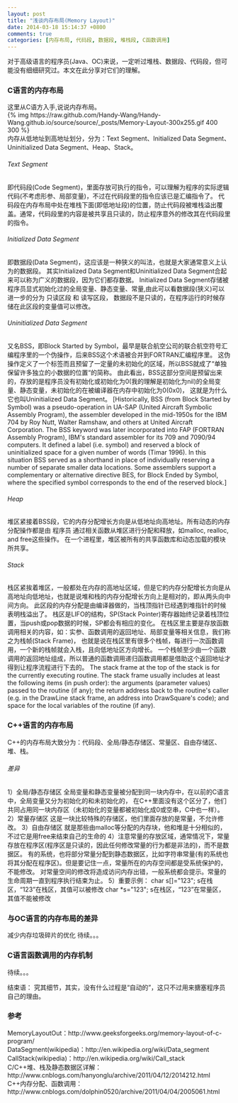 ```yaml
---
layout: post
title: "浅谈内存布局(Memory Layout)"
date: 2014-03-18 15:14:37 +0800
comments: true
categories: [内存布局, 代码段, 数据段, 堆栈段, C函数调用]
---
```


对于高级语言的程序员(Java、OC)来说，一定听过堆栈、数据段、代码段，但可能没有细细研究过。本文在此分享对它们的理解。
<!--more-->
<h3>C语言的内存布局</h3>
   这里从C语方入手,说说内存布局。<br/>
{% img https://raw.github.com/Handy-Wang/Handy-Wang.github.io/source/source/_posts/Memory-Layout-300x255.gif 400 300 %}<br/>
   内存从低地址到高地址划分，分为：Text Segment、Initialized Data Segment、Uninitialized Data Segment、Heap、Stack。<br/>
   
<h6>Text Segment</h6>
	即代码段(Code Segment)，里面存放可执行的指令，可以理解为程序的实际逻辑代码(不考虑形参、局部变量)，不过在代码段里的指令应该已是汇编指令了。
	代码段在内存布局中处在堆栈下面(即低地址段)的位置，防止代码段被堆栈溢出覆盖。通常，代码段里的内容是被共享且只读的，防止程序意外的修改其在代码段里的指令。

<h6>Initialized Data Segment</h6>
	即数据段(Data Segment)，这应该是一种狭义的叫法，也就是大家通常意义上认为的数据段。
	其实Initialized Data Segment和Uninitialized Data Segment合起来可以称为广义的数据段，因为它们都存数据。
	Initialized Data Segment存储被程序员显式初始化过的全局变量、静态变量、常量,由此可以看数据段(狭义)可以进一步的分为 只读区段 和 读写区段，
	数据段不是只读的，在程序运行的时候存储在此区段的变量值可以修改。

<h6>Uninitialized Data Segment</h6>
	又名BSS，即Block Started by Symbol，最早是联合航空公司的联合航空符号汇编程序里的一个伪操作，后来BSS这个术语被合并到FORTRAN汇编程序里。
	这伪操作定义了一个标签而且预留了一定量的未初始化的区域，所以BSS就成了“单独保留许多独立的小数据的位置“的简称。
	由此看出，BSS这部分空间是预留出来的，存放的是程序员没有初始化或初始化为0(我的理解是初始化为nil)的全局变量、静态变量，未初始化的在被编译器在内存中初始化为0(0x0)，
	这就是为什么它也叫Uninitialized Data Segment。
	[Historically, BSS (from Block Started by Symbol) was a pseudo-operation in UA-SAP (United Aircraft Symbolic Assembly Program), 
	the assembler developed in the mid-1950s for the IBM 704 by Roy Nutt, Walter Ramshaw, and others at United Aircraft Corporation.
	The BSS keyword was later incorporated into FAP (FORTRAN Assembly Program), IBM's standard assembler for its 709 and 7090/94 computers. 
	It defined a label (i.e. symbol) and reserved a block of uninitialized space for a given number of words (Timar 1996). 
	In this situation BSS served as a shorthand in place of individually reserving a number of separate smaller data locations. 
	Some assemblers support a complementary or alternative directive BES, for Block Ended by Symbol, 
	where the specified symbol corresponds to the end of the reserved block.]

<h6>Heap</h6>
	堆区紧接着BSS段，它的内存分配增长方向是从低地址向高地址。所有动态的内存分配操作都是由 程序员 通过相关函数从堆区进行分配和释放，如malloc, realloc, and free这些操作。
	在一个进程里，堆区被所有的共享函数库和动态加载的模块所共享。

<h6>Stack</h6>
	栈区紧挨着堆区，一般都处在内存的高地址区域，但是它的内存分配增长方向是从高地址向低地址，也就是说堆和栈的内存分配增长方向上是相对的，即从两头向中间方向。
	此区段的内存分配是由编译器做的，当栈顶指针已经遇到堆指针的时候表明栈溢出了。
	栈区是LIFO的结构，SP(Stack Pointer)寄存器始终记录着栈顶位置，当push或pop数据的时候，SP都会有相应的变化。
	在栈区里主要是存放函数调用相关的内容，如：实参、函数调用的返回地址、局部变量等相关信息，我们称之为栈帧(Stack Frame)，
	也就是说在栈区里有很多个栈帧，每进行一次函数调用，一个新的栈帧就会入栈，且向低地址区方向增长。
	一个栈帧至少由一个函数调用的返回地址组成，所以普通的函数调用递归函数调用都是借助这个返回地址才得到让程序流程进行下去的。
	The stack frame at the top of the stack is for the currently executing routine. The stack frame usually includes at least the following items (in push order):
	the arguments (parameter values) passed to the routine (if any);
	the return address back to the routine's caller (e.g. in the DrawLine stack frame, an address into DrawSquare's code); and
	space for the local variables of the routine (if any).

<h3>C++语言的内存布局</h3>
C++的内存布局大致分为：代码段、全局/静态存储区、常量区、自由存储区、堆、栈。	
<h6>差异</h6>
	1）全局/静态存储区
		全局变量和静态变量被分配到同一块内存中，在以前的C语言中，全局变量又分为初始化的和未初始化的，
		在C++里面没有这个区分了，他们共同占用同一块内存区（未初始化的变量都被初始化成0或空串，C中也一样）。
	2）常量存储区
		这是一块比较特殊的存储区，他们里面存放的是常量，不允许修改。
	3）自由存储区
		就是那些由malloc等分配的内存块，他和堆是十分相似的，不过它是用free来结束自己的生命的
	4）注意常量的存放区域，通常情况下，常量存放在程序区(程序区是只读的，因此任何修改常量的行为都是非法的)，而不是数据区。
	有的系统，也将部分常量分配到静态数据区，比如字符串常量(有的系统也将其分配在程序区)。但是要记住一点，常量所在的内存空间都是受系统保护的，不能修改。
	对常量空间的修改将造成访问内存出错，一般系统都会提示。常量的生命周期一直到程序执行结束为止。
	5）重要示例：
		char s[]="123";    s在栈区，“123”在栈区，其值可以被修改
		char *s="123";     s在栈区，“123”在常量区，其值不能被修改

<h3>与OC语言的内存布局的差异</h3>
	减少内存垃圾碎片的优化
待续。。。

<h3>C语言函数调用的内存机制</h3>
待续。。。

结束语：
究其细节，其实，没有什么过程是“自动的”，这只不过用来搪塞程序员自己的理由。

<h3>参考</h3>
MemoryLayoutOut：http://www.geeksforgeeks.org/memory-layout-of-c-program/<br/>
DataSegment(wikipedia)：http://en.wikipedia.org/wiki/Data_segment<br/>
CallStack(wikipedia)：http://en.wikipedia.org/wiki/Call_stack<br/>
C/C++堆、栈及静态数据区详解：http://www.cnblogs.com/hanyonglu/archive/2011/04/12/2014212.html
C++内存分配、函数调用： http://www.cnblogs.com/dolphin0520/archive/2011/04/04/2005061.html<br/>